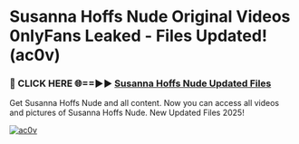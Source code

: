 # Susanna Hoffs Nude Original Videos 0nlyFans Leaked - Files Updated! (ac0v)

<h3>🔴 CLICK HERE 🌐==►► <a href="https://tinyurl.com/52m3yx9h" rel="nofollow">Susanna Hoffs Nude Updated Files</a></h3>

Get Susanna Hoffs Nude and all content. Now you can access all videos and pictures of Susanna Hoffs Nude. New Updated Files 2025!

[![ac0v](https://i.imgur.com/TnHtlc8.gif)](https://tinyurl.com/52m3yx9h)
